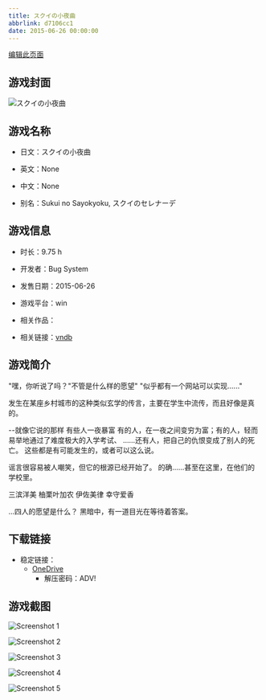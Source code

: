 ```yaml
---
title: スクイの小夜曲
abbrlink: d7106cc1
date: 2015-06-26 00:00:00
---
```

[编辑此页面](https://github.com/ACG-3/ADV3-source/blob/main/source/_posts/games/%E3%82%B9%E3%82%AF%E3%82%A4%E3%81%AE%E5%B0%8F%E5%A4%9C%E6%9B%B2.md)

## 游戏封面

![スクイの小夜曲](https://pan.timero.xyz/d/onedrive/img_lib_001/%E3%82%B9%E3%82%AF%E3%82%A4%E3%81%AE%E5%B0%8F%E5%A4%9C%E6%9B%B2_cover.avif)


## 游戏名称

- 日文：スクイの小夜曲
- 英文：None
- 中文：None

- 别名：Sukui no Sayokyoku, スクイのセレナーデ


## 游戏信息

- 时长：9.75 h
- 开发者：Bug System
- 发售日期：2015-06-26
- 游戏平台：win
- 相关作品：

- 相关链接：[vndb](https://vndb.org/v16895)


## 游戏简介

"嘿，你听说了吗？"不管是什么样的愿望" "似乎都有一个网站可以实现......"

发生在某座乡村城市的这种类似玄学的传言，主要在学生中流传，而且好像是真的。

--就像它说的那样
有些人一夜暴富
有的人，在一夜之间变穷为富；有的人，轻而易举地通过了难度极大的入学考试、
......还有人，把自己的仇恨变成了别人的死亡。
这些都是有可能发生的，或者可以这么说。

谣言很容易被人嘲笑，但它的根源已经开始了。
的确......甚至在这里，在他们的学校里。

三滨洋美
柚栗叶加农
伊佐美律
幸守爱香

...四人的愿望是什么？
黑暗中，有一道目光在等待着答案。




## 下载链接

- 稳定链接：
    - [OneDrive](https://pan.timero.xyz/onedrive/adv_lib_001/%E3%82%B9%E3%82%AF%E3%82%A4%E3%81%AE%E5%B0%8F%E5%A4%9C%E6%9B%B2)
        - 解压密码：ADV!



## 游戏截图


![Screenshot 1](https://pan.timero.xyz/d/onedrive/img_lib_001/%E3%82%B9%E3%82%AF%E3%82%A4%E3%81%AE%E5%B0%8F%E5%A4%9C%E6%9B%B2_Screenshot_1.avif)

![Screenshot 2](https://pan.timero.xyz/d/onedrive/img_lib_001/%E3%82%B9%E3%82%AF%E3%82%A4%E3%81%AE%E5%B0%8F%E5%A4%9C%E6%9B%B2_Screenshot_2.avif)

![Screenshot 3](https://pan.timero.xyz/d/onedrive/img_lib_001/%E3%82%B9%E3%82%AF%E3%82%A4%E3%81%AE%E5%B0%8F%E5%A4%9C%E6%9B%B2_Screenshot_3.avif)

![Screenshot 4](https://pan.timero.xyz/d/onedrive/img_lib_001/%E3%82%B9%E3%82%AF%E3%82%A4%E3%81%AE%E5%B0%8F%E5%A4%9C%E6%9B%B2_Screenshot_4.avif)

![Screenshot 5](https://pan.timero.xyz/d/onedrive/img_lib_001/%E3%82%B9%E3%82%AF%E3%82%A4%E3%81%AE%E5%B0%8F%E5%A4%9C%E6%9B%B2_Screenshot_5.avif)

